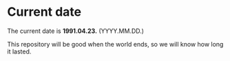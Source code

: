 # Current date

The current date is **1991.04.23.** (YYYY.MM.DD.)

This repository will be good when the world ends, so we will know how long it lasted.
